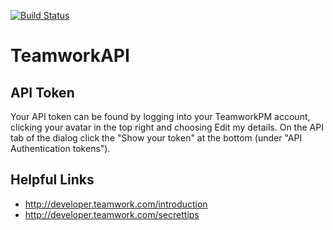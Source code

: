 [![Build Status](https://travis-ci.org/chapter-three/TeamworkAPI.svg?branch=master)](https://travis-ci.org/chapter-three/TeamworkAPI)

# TeamworkAPI

## API Token

Your API token can be found by logging into your TeamworkPM account, clicking your avatar in the top right and choosing Edit my details. On the API tab of the dialog click the "Show your token" at the bottom (under "API Authentication tokens").

## Helpful Links

- http://developer.teamwork.com/introduction
- http://developer.teamwork.com/secrettips

